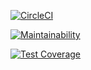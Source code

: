 [![CircleCI](https://dl.circleci.com/status-badge/img/gh/um-computacion-tm/scrabble-2023-emilianomassolin/tree/main.svg?style=svg)](https://dl.circleci.com/status-badge/redirect/gh/um-computacion-tm/scrabble-2023-emilianomassolin/tree/main)


[![Maintainability](https://api.codeclimate.com/v1/badges/b8ec7cf60fa1e0f448f8/maintainability)](https://codeclimate.com/github/um-computacion-tm/scrabble-2023-emilianomassolin/maintainability)


[![Test Coverage](https://api.codeclimate.com/v1/badges/b8ec7cf60fa1e0f448f8/test_coverage)](https://codeclimate.com/github/um-computacion-tm/scrabble-2023-emilianomassolin/test_coverage)

